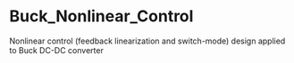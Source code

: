 # Buck_Nonlinear_Control
Nonlinear control (feedback linearization and switch-mode) design applied to Buck DC-DC converter
